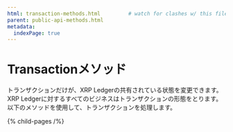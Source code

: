 ```yaml
---
html: transaction-methods.html         # watch for clashes w/ this filename
parent: public-api-methods.html
metadata:
  indexPage: true
---
```

# Transactionメソッド

トランザクションだけが、XRP Ledgerの共有されている状態を変更できます。XRP Ledgerに対するすべてのビジネスはトランザクションの形態をとります。以下のメソッドを使用して、トランザクションを処理します。


{% child-pages /%}
